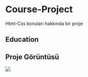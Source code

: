 
<h1>Course-Project</h1>

Html-Css konuları hakkında bir proje

<h2>Education</h2>

<h2>Proje Görüntüsü</h2>

![](proje.gif)
